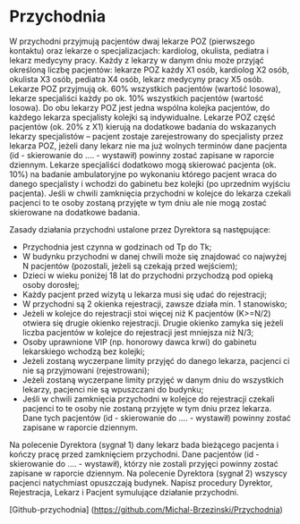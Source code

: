# Przychodnia

W przychodni przyjmują pacjentów dwaj lekarze POZ (pierwszego kontaktu) oraz lekarze o specjalizacjach: kardiolog, okulista, pediatra i lekarz medycyny pracy. Każdy z lekarzy w danym dniu może przyjąć określoną liczbę pacjentów: lekarze POZ każdy X1 osób, kardiolog X2 osób, okulista X3 osób, pediatra X4 osób, lekarz medycyny pracy X5 osób. Lekarze POZ przyjmują ok. 60% wszystkich pacjentów (wartość losowa), lekarze specjaliści każdy po ok. 10% wszystkich pacjentów (wartość losowa). Do obu lekarzy POZ jest jedna wspólna kolejka pacjentów, do każdego lekarza specjalisty kolejki są indywidualne.
Lekarze POZ część pacjentów (ok. 20% z X1) kierują na dodatkowe badania do wskazanych lekarzy specjalistów – pacjent zostaje zarejestrowany do specjalisty przez lekarza POZ, jeżeli dany lekarz nie ma już wolnych terminów dane pacjenta (id - skierowanie do …. - wystawił) powinny zostać zapisane w raporcie dziennym. Lekarze specjaliści dodatkowo mogą skierować pacjenta (ok. 10%) na badanie ambulatoryjne po wykonaniu którego pacjent wraca do danego specjalisty i wchodzi do gabinetu bez kolejki (po uprzednim wyjściu pacjenta). Jeśli w chwili zamknięcia przychodni w kolejce do lekarza czekali pacjenci to te osoby zostaną przyjęte w tym dniu ale nie mogą zostać skierowane na dodatkowe badania.

Zasady działania przychodni ustalone przez Dyrektora są następujące:

- Przychodnia jest czynna w godzinach od Tp do Tk;
- W budynku przychodni w danej chwili może się znajdować co najwyżej N pacjentów (pozostali, jeżeli są czekają przed wejściem);
- Dzieci w wieku poniżej 18 lat do przychodni przychodzą pod opieką osoby dorosłej;
- Każdy pacjent przed wizytą u lekarza musi się udać do rejestracji;
- W przychodni są 2 okienka rejestracji, zawsze działa min. 1 stanowisko;
- Jeżeli w kolejce do rejestracji stoi więcej niż K pacjentów (K>=N/2) otwiera się drugie okienko rejestracji. Drugie okienko zamyka się jeżeli liczba pacjentów w kolejce do rejestracji jest mniejsza niż N/3;
- Osoby uprawnione VIP (np. honorowy dawca krwi) do gabinetu lekarskiego wchodzą bez kolejki;
- Jeżeli zostaną wyczerpane limity przyjęć do danego lekarza, pacjenci ci nie są przyjmowani (rejestrowani);
- Jeżeli zostaną wyczerpane limity przyjęć w danym dniu do wszystkich lekarzy, pacjenci nie są wpuszczani do budynku;
- Jeśli w chwili zamknięcia przychodni w kolejce do rejestracji czekali pacjenci to te osoby nie zostaną przyjęte w tym dniu przez lekarza. 
Dane tych pacjentów (id - skierowanie do …. - wystawił) powinny zostać zapisane w raporcie dziennym.

Na polecenie Dyrektora (sygnał 1) dany lekarz bada bieżącego pacjenta i kończy pracę przed zamknięciem przychodni. Dane pacjentów (id - skierowanie do …. - wystawił), którzy nie zostali przyjęci powinny zostać zapisane w raporcie dziennym.
Na polecenie Dyrektora (sygnał 2) wszyscy pacjenci natychmiast opuszczają budynek.
Napisz procedury Dyrektor, Rejestracja, Lekarz i Pacjent symulujące działanie przychodni.

[Github-przychodnia] (https://github.com/Michal-Brzezinski/Przychodnia)
